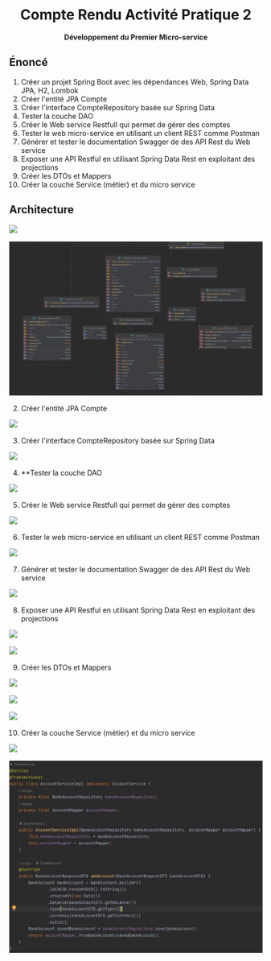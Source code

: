 # <div align="center"> Compte Rendu Activité Pratique 2 </div>

**<div align="center"> Développement du Premier Micro-service </div>**

## Énoncé

1. Créer un projet Spring Boot avec les dépendances Web, Spring Data JPA, H2, Lombok 
2. Créer l'entité JPA Compte 
3. Créer l'interface CompteRepository basée sur Spring Data
4. Tester la couche DAO
5. Créer le Web service Restfull qui permet de gérer des comptes
6. Tester le web micro-service en utilisant un client REST comme Postman
7. Générer et tester le documentation Swagger de des API Rest du Web service
8. Exposer une API Restful en utilisant Spring Data Rest en exploitant des projections
9. Créer les DTOs et Mappers
10. Créer la couche Service (métier) et du micro service

## Architecture

![](images/Aspose.Words.aa9072b1-4b50-4278-815f-74a4ba6c8c60.005.png)

![](images/Aspose.Words.aa9072b1-4b50-4278-815f-74a4ba6c8c60.006.jpeg)

2. Créer l'entité JPA Compte

![](images/Aspose.Words.aa9072b1-4b50-4278-815f-74a4ba6c8c60.007.png)

3. Créer l'interface CompteRepository basée sur Spring Data 

![](images/Aspose.Words.aa9072b1-4b50-4278-815f-74a4ba6c8c60.008.png)

4. **Tester la couche DAO 

![](images/Aspose.Words.aa9072b1-4b50-4278-815f-74a4ba6c8c60.009.png)

5. Créer le Web service Restfull qui permet de gérer des comptes 

![](images/Aspose.Words.aa9072b1-4b50-4278-815f-74a4ba6c8c60.010.png)

6. Tester le web micro-service en utilisant un client REST comme Postman 

![](images/Aspose.Words.aa9072b1-4b50-4278-815f-74a4ba6c8c60.011.png)

7. Générer et tester le documentation Swagger de des API Rest du Web service

![](images/Aspose.Words.aa9072b1-4b50-4278-815f-74a4ba6c8c60.012.png)

8. Exposer une API Restful en utilisant Spring Data Rest en exploitant des projections

![](images/Aspose.Words.aa9072b1-4b50-4278-815f-74a4ba6c8c60.013.png)

![](images/Aspose.Words.aa9072b1-4b50-4278-815f-74a4ba6c8c60.014.png)

9. Créer les DTOs et Mappers 

![](images/Aspose.Words.aa9072b1-4b50-4278-815f-74a4ba6c8c60.015.png)

![](images/Aspose.Words.aa9072b1-4b50-4278-815f-74a4ba6c8c60.016.png)

![](images/Aspose.Words.aa9072b1-4b50-4278-815f-74a4ba6c8c60.017.png)

10. Créer la couche Service (métier) et du micro service 

![](images/Aspose.Words.aa9072b1-4b50-4278-815f-74a4ba6c8c60.018.png)

![](images/Aspose.Words.aa9072b1-4b50-4278-815f-74a4ba6c8c60.019.jpeg)

